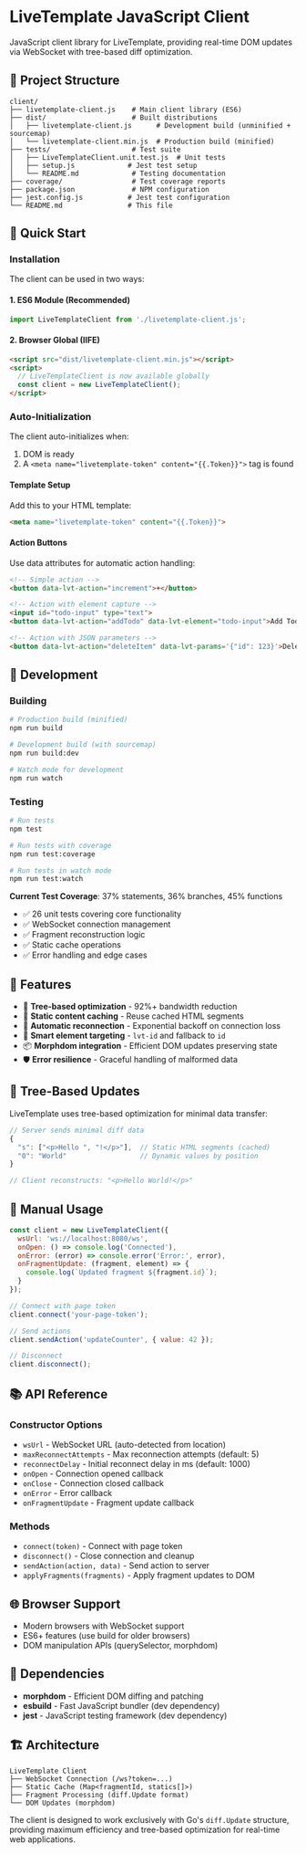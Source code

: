 # LiveTemplate JavaScript Client

JavaScript client library for LiveTemplate, providing real-time DOM updates via WebSocket with tree-based diff optimization.

## 📁 Project Structure

```
client/
├── livetemplate-client.js    # Main client library (ES6)
├── dist/                     # Built distributions
│   ├── livetemplate-client.js      # Development build (unminified + sourcemap)
│   └── livetemplate-client.min.js  # Production build (minified)
├── tests/                    # Test suite
│   ├── LiveTemplateClient.unit.test.js  # Unit tests
│   ├── setup.js             # Jest test setup
│   └── README.md             # Testing documentation
├── coverage/                 # Test coverage reports
├── package.json              # NPM configuration
├── jest.config.js           # Jest test configuration
└── README.md                # This file
```

## 🚀 Quick Start

### Installation

The client can be used in two ways:

#### 1. ES6 Module (Recommended)
```javascript
import LiveTemplateClient from './livetemplate-client.js';
```

#### 2. Browser Global (IIFE)
```html
<script src="dist/livetemplate-client.min.js"></script>
<script>
  // LiveTemplateClient is now available globally
  const client = new LiveTemplateClient();
</script>
```

### Auto-Initialization

The client auto-initializes when:
1. DOM is ready
2. A `<meta name="livetemplate-token" content="{{.Token}}">` tag is found

#### Template Setup
Add this to your HTML template:
```html
<meta name="livetemplate-token" content="{{.Token}}">
```

#### Action Buttons
Use data attributes for automatic action handling:
```html
<!-- Simple action -->
<button data-lvt-action="increment">+</button>

<!-- Action with element capture -->
<input id="todo-input" type="text">
<button data-lvt-action="addTodo" data-lvt-element="todo-input">Add Todo</button>

<!-- Action with JSON parameters -->
<button data-lvt-action="deleteItem" data-lvt-params='{"id": 123}'>Delete</button>
```

## 🔧 Development

### Building

```bash
# Production build (minified)
npm run build

# Development build (with sourcemap)  
npm run build:dev

# Watch mode for development
npm run watch
```

### Testing

```bash
# Run tests
npm test

# Run tests with coverage
npm run test:coverage

# Run tests in watch mode
npm run test:watch
```

**Current Test Coverage**: 37% statements, 36% branches, 45% functions
- ✅ 26 unit tests covering core functionality
- ✅ WebSocket connection management
- ✅ Fragment reconstruction logic
- ✅ Static cache operations
- ✅ Error handling and edge cases

## 🎯 Features

- 🚀 **Tree-based optimization** - 92%+ bandwidth reduction
- 💾 **Static content caching** - Reuse cached HTML segments  
- 🔄 **Automatic reconnection** - Exponential backoff on connection loss
- 🎯 **Smart element targeting** - `lvt-id` and fallback to `id`
- 📦 **Morphdom integration** - Efficient DOM updates preserving state
- 🛡️ **Error resilience** - Graceful handling of malformed data

## 📡 Tree-Based Updates

LiveTemplate uses tree-based optimization for minimal data transfer:

```javascript
// Server sends minimal diff data
{
  "s": ["<p>Hello ", "!</p>"],  // Static HTML segments (cached)
  "0": "World"                  // Dynamic values by position
}

// Client reconstructs: "<p>Hello World!</p>"
```

## 🔌 Manual Usage

```javascript
const client = new LiveTemplateClient({
  wsUrl: 'ws://localhost:8080/ws',
  onOpen: () => console.log('Connected'),
  onError: (error) => console.error('Error:', error),
  onFragmentUpdate: (fragment, element) => {
    console.log(`Updated fragment ${fragment.id}`);
  }
});

// Connect with page token
client.connect('your-page-token');

// Send actions
client.sendAction('updateCounter', { value: 42 });

// Disconnect
client.disconnect();
```

## 📚 API Reference

### Constructor Options
- `wsUrl` - WebSocket URL (auto-detected from location)
- `maxReconnectAttempts` - Max reconnection attempts (default: 5)
- `reconnectDelay` - Initial reconnect delay in ms (default: 1000)
- `onOpen` - Connection opened callback
- `onClose` - Connection closed callback  
- `onError` - Error callback
- `onFragmentUpdate` - Fragment update callback

### Methods
- `connect(token)` - Connect with page token
- `disconnect()` - Close connection and cleanup
- `sendAction(action, data)` - Send action to server
- `applyFragments(fragments)` - Apply fragment updates to DOM

## 🌐 Browser Support

- Modern browsers with WebSocket support
- ES6+ features (use build for older browsers)
- DOM manipulation APIs (querySelector, morphdom)

## 📄 Dependencies

- **morphdom** - Efficient DOM diffing and patching
- **esbuild** - Fast JavaScript bundler (dev dependency)
- **jest** - JavaScript testing framework (dev dependency)

## 🏗️ Architecture

```
LiveTemplate Client
├── WebSocket Connection (/ws?token=...)  
├── Static Cache (Map<fragmentId, statics[]>)
├── Fragment Processing (diff.Update format)
└── DOM Updates (morphdom)
```

The client is designed to work exclusively with Go's `diff.Update` structure, providing maximum efficiency and tree-based optimization for real-time web applications.